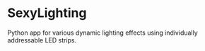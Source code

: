 # SexyLighting
Python app for various dynamic lighting effects using individually addressable LED strips.
